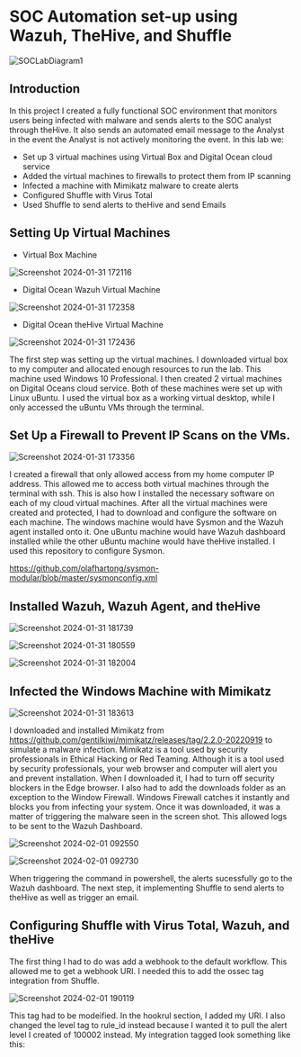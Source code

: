 # SOC Automation set-up using Wazuh, TheHive, and Shuffle
![SOCLabDiagram1](https://github.com/dagullett/SOC-Automation/assets/75142644/88ed7ae6-e730-4c7f-94e7-aabc1e1aa4b1)

## Introduction

In this project I created a fully functional SOC environment that monitors users being infected with malware and sends alerts to the SOC analyst through theHive. It also sends an automated email message to the Analyst in the event the Analyst is not actively monitoring the event. In this lab we:

- Set up 3 virtual machines using Virtual Box and Digital Ocean cloud service
- Added the virtual machines to firewalls to protect them from IP scanning
- Infected a machine with Mimikatz malware to create alerts
- Configured Shuffle with Virus Total
- Used Shuffle to send alerts to theHive and send Emails

## Setting Up Virtual Machines

- Virtual Box Machine

![Screenshot 2024-01-31 172116](https://github.com/dagullett/SOC-Automation/assets/75142644/5d1bb223-782b-4085-a88f-0b2163fb69ca)

- Digital Ocean Wazuh Virtual Machine

![Screenshot 2024-01-31 172358](https://github.com/dagullett/SOC-Automation/assets/75142644/53166205-757f-4a35-b15e-04dffb19c45f)

- Digital Ocean theHive Virtual Machine

![Screenshot 2024-01-31 172436](https://github.com/dagullett/SOC-Automation/assets/75142644/5c9f927c-3059-411b-9ffd-b0db3b280ec5)

The first step was setting up the virtual machines. I downloaded virtual box to my computer and allocated enough resources to run the lab. This machine used Windows 10 Professional. I then created 2 virtual machines on Digital Oceans cloud service. Both of these machines were set up with Linux uBuntu. I used the virtual box as a working virtual desktop, while I only accessed the uBuntu VMs through the terminal.

## Set Up a Firewall to Prevent IP Scans on the VMs.


![Screenshot 2024-01-31 173356](https://github.com/dagullett/SOC-Automation/assets/75142644/1531bd69-61e9-4694-a9bf-c8bfc3234f99)

I created a firewall that only allowed access from my home computer IP address. This allowed me to access both virtual machines through the terminal with ssh. This is also how I installed the necessary software on each of my cloud virtual machines. After all the virtual machines were created and protected, I had to download and configure the software on each machine. The windows machine would have Sysmon and the Wazuh agent installed onto it. One uBuntu machine would have Wazuh dashboard installed while the other uBuntu machine would have theHive installed. I used this repository to configure Sysmon.

https://github.com/olafhartong/sysmon-modular/blob/master/sysmonconfig.xml

## Installed Wazuh, Wazuh Agent, and theHive

![Screenshot 2024-01-31 181739](https://github.com/dagullett/SOC-Automation/assets/75142644/6eb7197b-ca87-4d15-acc7-328392f096be)

![Screenshot 2024-01-31 180559](https://github.com/dagullett/SOC-Automation/assets/75142644/e08ca2c4-f24c-45e1-980c-b9df925706b9)

![Screenshot 2024-01-31 182004](https://github.com/dagullett/SOC-Automation/assets/75142644/47bb9fac-b513-467e-8895-7c28ea470322)

## Infected the Windows Machine with Mimikatz

![Screenshot 2024-01-31 183613](https://github.com/dagullett/SOC-Automation/assets/75142644/08fcc740-9731-4d58-a51c-4e70d5bf4bff)

I downloaded and installed Mimikatz from https://github.com/gentilkiwi/mimikatz/releases/tag/2.2.0-20220919 to simulate a malware infection. Mimikatz is a tool used by security professionals in Ethical Hacking or Red Teaming. Although it is a tool used by security professionals, your web browser and computer will alert you and prevent installation. When I downloaded it, I had to turn off security blockers in the Edge browser. I also had to add the downloads folder as an exception to the Window Firewall. Windows Firewall catches it instantly and blocks you from infecting your system. Once it was downloaded, it was a matter of triggering the malware seen in the screen shot. This allowed logs to be sent to the Wazuh Dashboard.


![Screenshot 2024-02-01 092550](https://github.com/dagullett/SOC-Automation/assets/75142644/a3885cc1-29e2-4050-a021-c439d65c65bd)

![Screenshot 2024-02-01 092730](https://github.com/dagullett/SOC-Automation/assets/75142644/8d993566-b75d-477e-8f25-d8c6d3d2e5e3)

When triggering the command in powershell, the alerts sucessfully go to the Wazuh dashboard. The next step, it implementing Shuffle to send alerts to theHive as well as trigger an email.

## Configuring Shuffle with Virus Total, Wazuh, and theHive

The first thing I had to do was add a webhook to the default workflow. This allowed me to get a webhook URI. I needed this to add the ossec tag integration from Shuffle. 

![Screenshot 2024-02-01 190119](https://github.com/dagullett/SOC-Automation/assets/75142644/5bd3af22-a716-4f79-902c-d4330986adf1)

This tag had to be modeified. In the hookrul section, I added my URI. I also changed the level tag to rule_id instead because I wanted it to pull the alert level I created of 100002 instead. My integration tagged look something like this:


